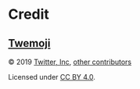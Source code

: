 # Credit

## [Twemoji][twemoji]

&copy; 2019 [Twitter, Inc][twemoji-author], [other contributors][twemoji-contributors]

Licensed under [CC BY 4.0][twemoji-license].

<!-- Link aliases -->

[twemoji]: https://github.com/twitter/twemoji/tree/master
[twemoji-author]: https://x.com/home
[twemoji-contributors]: https://github.com/twitter/twemoji/graphs/contributors
[twemoji-license]: https://github.com/twitter/twemoji/blob/d94f4cf793e6d5ca592aa00f58a88f6a4229ad43/LICENSE-GRAPHICS

